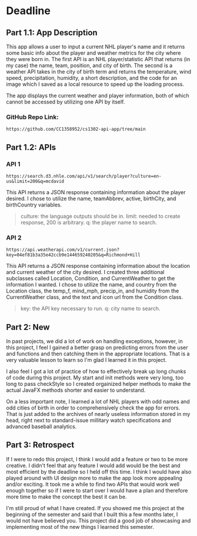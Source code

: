 # Deadline

## Part 1.1: App Description

This app allows a user to input a current NHL player's name and it returns
some basic info about the player and weather metrics for the city where they
were born in. The first API is an NHL player/statistic API that returns (in my
case) the name, team, position, and city of birth. The second is a weather API
takes in the city of birth term and returns the temperature, wind speed,
precipitation, humidity, a short description, and the code for an image which I
saved as a local resource to speed up the loading process.

The app displays the current weather and player information, both of which cannot be
accessed by utilizing one API by itself.
### GitHub Repo Link:
```
https://github.com/CC1358952/cs1302-api-app/tree/main
```

## Part 1.2: APIs

### API 1

```
https://search.d3.nhle.com/api/v1/search/player?culture=en-us&limit=200&q=mcdavid
```

This API returns a JSON response containing information about the player desired.
I chose to utilize the name, teamAbbrev, active, birthCity, and birthCountry variables.

> culture: the language outputs should be in.
> limit: needed to create response, 200 is arbitrary.
> q: the player name to search.

### API 2

```
https://api.weatherapi.com/v1/current.json?key=04ef81b3a35e42ccb9e144659240205&q=Richmond+Hill
```

This API returns a JSON response containing information about the location and current weather
of the city desired. I created three additional subclasses called Location, Condition, and CurrentWeather
to get the information I wanted. I chose to utilize the name, and country from the Location class,
the temp_f, mind_mph, precip_in, and humidity from the CurrentWeather class, and the text and icon
url from the Condition class.
> key: the API key necessary to run.
> q: city name to search.

## Part 2: New

In past projects, we did a lot of work on handling exceptions, however, in this project, I feel I gained a
better grasp on predicting errors from the user and functions and then catching them in the appropriate
locations. That is a very valuable lesson to learn so I'm glad I learned it in this project.

I also feel I got a lot of practice of how to effectively break up long chunks of code during this project.
My start and init methods were very long, too long to pass checkStyle so I created orgainized helper methods
to make the actual JavaFX methods shorter and easier to understand.

On a less important note, I learned a lot of NHL players with odd names and odd cities of birth in order
to comprehensively check the app for errors. That is just added to the archives of nearly useless information
stored in my head, right next to standard-issue millitary watch specifications and advanced baseball analytics.

## Part 3: Retrospect

If I were to redo this project, I think I would add a feature or two to be more creative. I didn't feel that
any feature I would add would be the best and most efficient by the deadline so I held off this time. I think
I would have also played around with UI design more to make the app look more appealing and/or exciting. It took
me a while to find two APIs that would work well enough together so if I were to start over I would have a plan
and therefore more time to make the concept the best it can be.

I'm still proud of what I have created. If you showed me this project at the beginning of the semester and said
that I built this a few months later, I would not have believed you. This project did a good job of showcasing and
implementing most of the new things I learned this semester.